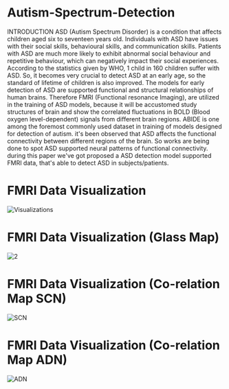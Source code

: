 # Autism-Spectrum-Detection
INTRODUCTION
ASD (Autism Spectrum Disorder) is a condition that
affects children aged six to seventeen years old. Individuals
with ASD have issues with their social skills, behavioural
skills, and communication skills. Patients with ASD are much
more likely to exhibit abnormal social behaviour and
repetitive behaviour, which can negatively impact their
social experiences. According to the statistics given by WHO,
1 child in 160 children suffer with ASD. So, it becomes very
crucial to detect ASD at an early age, so the standard of
lifetime of children is also improved. The models for early
detection of ASD are supported functional and structural
relationships of human brains. Therefore FMRI (Functional
resonance Imaging), are utilized in the training of ASD
models, because it will be accustomed study structures of
brain and show the correlated fluctuations in BOLD (Blood
oxygen level-dependent) signals from different brain
regions. ABIDE is one among the foremost commonly used
dataset in training of models designed for detection of
autism. it's been observed that ASD affects the functional
connectivity between different regions of the brain. So
works are being done to spot ASD supported neural
patterns of functional connectivity. during this paper we've
got proposed a ASD detection model supported FMRI data,
that's able to detect ASD in subjects/patients.

# FMRI Data Visualization

![Visualizations](https://user-images.githubusercontent.com/69692346/123607369-7561ea80-d81b-11eb-9389-32a50e1c1fbc.png)

# FMRI Data Visualization (Glass Map)
![2](https://user-images.githubusercontent.com/69692346/123607863-e0abbc80-d81b-11eb-9342-cf53ea5b7588.png)

# FMRI Data Visualization (Co-relation Map SCN)
![SCN](https://user-images.githubusercontent.com/69692346/123608226-33857400-d81c-11eb-9f2a-7470c41283ea.png)

# FMRI Data Visualization (Co-relation Map ADN)
![ADN](https://user-images.githubusercontent.com/69692346/123608317-45671700-d81c-11eb-8d5c-dc0b9fb6d519.png)


